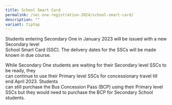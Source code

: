 ```yaml
---
title: School Smart Card
permalink: /sec-one-registration-2024/school-smart-card/
description: ""
variant: tiptap
---
```

<p>Students entering Secondary One in January 2023 will be issued with a new Secondary level&nbsp;<br>School Smart Card (SSC). The delivery dates for the SSCs will be made known in due course.</p>
<p>While Secondary One students are waiting for their Secondary level SSCs to be ready, they&nbsp;<br>can continue to use their Primary level SSCs for concessionary travel till end April 2023. Students&nbsp;<br>can still purchase the Bus Concession Pass (BCP) using their Primary level SSCs but they&nbsp;would need to purchase the BCP for Secondary School students.</p>